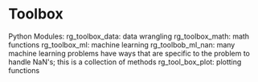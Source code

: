 # Toolbox

Python Modules:
rg_toolbox_data:    data wrangling
rg_toolbox_math:    math functions
rg_toolbox_ml:      machine learning
rg_toolbob_ml_nan:  many machine learning problems have ways that are specific to the problem to handle NaN's; this is a collection of methods
rg_tool_box_plot:   plotting functions
